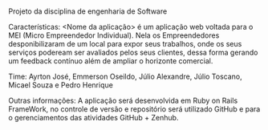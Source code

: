 # <Nome a decidir>
Projeto da disciplina de engenharia de Software

Características: <Nome da aplicação> é um aplicação web voltada para o MEI (Micro Empreendedor Individual). Nela os Empreendedores desponibilizaram de um local para expor seus trabalhos, onde os seus serviços podeream ser avaliados pelos seus clientes, dessa forma gerando um feedback contínuo além de ampliar o horizonte comercial.


Time: Ayrton José, Emmerson Oseildo, Júlio Alexandre, Júlio Toscano, Micael Souza e Pedro Henrique




Outras informações: A aplicação será desenvolvida em Ruby on Rails FrameWork, no controle de versão e repositório será utilizado GitHub e para o gerenciamentos das atividades GitHub + Zenhub.
